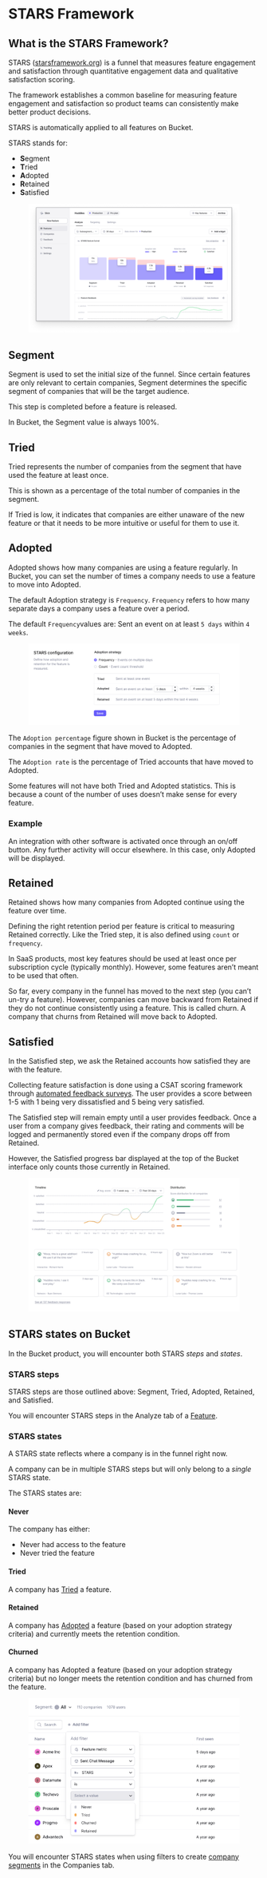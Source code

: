 # STARS Framework

## What is the STARS Framework?

STARS ([starsframework.org](https://www.starsframework.org/)) is a funnel that measures feature engagement and satisfaction through quantitative engagement data and qualitative satisfaction scoring.

The framework establishes a common baseline for measuring feature engagement and satisfaction so product teams can consistently make better product decisions.

STARS is automatically applied to all features on Bucket.

STARS stands for:&#x20;

* **S**egment
* **T**ried&#x20;
* **A**dopted &#x20;
* **R**etained&#x20;
* **S**atisfied

<figure><img src="../../.gitbook/assets/STARS Feature Funnel-min.png" alt=""><figcaption></figcaption></figure>

## Segment

Segment is used to set the initial size of the funnel. Since certain features are only relevant to certain companies, Segment determines the specific segment of companies that will be the target audience.&#x20;

This step is completed before a feature is released.

In Bucket, the Segment value is always 100%.

## Tried

Tried represents the number of companies from the segment that have used the feature at least once.&#x20;

This is shown as a percentage of the total number of companies in the segment.&#x20;

If Tried is low, it indicates that companies are either unaware of the new feature or that it needs to be more intuitive or useful for them to use it.

## Adopted

Adopted shows how many companies are using a feature regularly. In Bucket, you can set the number of times a company needs to use a feature to move into Adopted.

The default Adoption strategy is `Frequency`. `Frequency` refers to how many separate days a company uses a feature over a period.&#x20;

&#x20;The default `Frequency`values are: Sent an event on at least `5 days` within `4 weeks`.

<figure><img src="../../.gitbook/assets/STARS Configuration-min.png" alt=""><figcaption></figcaption></figure>

The `Adoption percentage` figure shown in Bucket is the percentage of companies in the segment that have moved to Adopted.

The `Adoption rate` is the percentage of Tried accounts that have moved to Adopted.

Some features will not have both Tried and Adopted statistics. This is because a count of the number of uses doesn’t make sense for every feature.&#x20;

### Example

An integration with other software is activated once through an on/off button. Any further activity will occur elsewhere. In this case, only Adopted will be displayed.

## Retained

Retained shows how many companies from Adopted continue using the feature over time.

Defining the right retention period per feature is critical to measuring Retained correctly. Like the Tried step, it is also defined using `count` or  `frequency`.&#x20;

In SaaS products, most key features should be used at least once per subscription cycle (typically monthly). However, some features aren’t meant to be used that often.&#x20;

So far, every company in the funnel has moved to the next step (you can’t un-try a feature). However, companies can move backward from Retained if they do not continue consistently using a feature. This is called churn. A company that churns from Retained will move back to Adopted.

## Satisfied

In the Satisfied step, we ask the Retained accounts how satisfied they are with the feature.&#x20;

Collecting feature satisfaction is done using a CSAT scoring framework through [automated feedback surveys](automated-feedback-surveys.md). The user provides a score between 1-5 with 1 being very dissatisfied and 5 being very satisfied.

The Satisfied step will remain empty until a user provides feedback. Once a user from a company gives feedback, their rating and comments will be logged and permanently stored even if the company drops off from Retained.&#x20;

However, the Satisfied progress bar displayed at the top of the Bucket interface only counts those currently in Retained.

<figure><img src="../../.gitbook/assets/Satisfaction feedback-min.png" alt=""><figcaption></figcaption></figure>

## STARS states on Bucket

In the Bucket product, you will encounter both STARS _steps_ and _states_.

### STARS steps

STARS steps are those outlined above: Segment, Tried, Adopted, Retained, and Satisfied.&#x20;

You will encounter STARS steps in the Analyze tab of a [Feature](../create-your-first-feature.md).

### STARS states

A STARS state reflects where a company is in the funnel right now.&#x20;

A company can be in multiple STARS steps but will only belong to a _single_ STARS state.&#x20;

The STARS states are:

#### Never

The company has either:

* Never had access to the feature
* Never tried the feature

#### Tried

A company has [Tried](stars-framework.md#tried) a feature.&#x20;

#### Retained

A company has [Adopted](stars-framework.md#adopted) a feature (based on your adoption strategy criteria) and currently meets the retention condition.

#### Churned

A company has Adopted a feature (based on your adoption strategy criteria) but no longer meets the retention condition and has churned from the feature.

<figure><img src="../../.gitbook/assets/STARS states.png" alt=""><figcaption></figcaption></figure>

You will encounter STARS states when using filters to create [company segments](../feature-targeting-rules/creating-segments.md) in the Companies tab.
